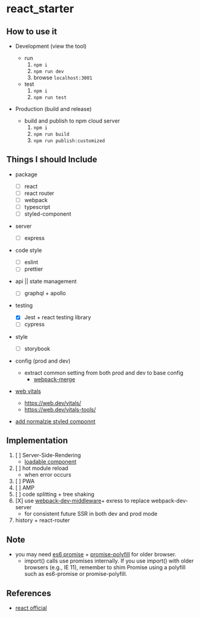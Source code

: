 # react_starter


## How to use it
* Development (view the tool)
    * run
        1. `npm i`
        2. `npm run dev`
        3. browse `localhost:3001`
    * test
        1. `npm i`
        2. `npm run test`

* Production (build and release)
    * build and publish to npm cloud server
        1. `npm i`
        2. `npm run build`
        3. `npm run publish:customized`


## Things I should Include
* package
    * [ ] react
    * [ ] react router
    * [ ] webpack
    * [ ] typescript
    * [ ] styled-component

* server
    * [ ] express

* code style
    * [ ] eslint
    * [ ] prettier

* api || state management
    * [ ] graphql + apollo

* testing
    * [x] Jest + react testing library
    * [ ] cypress
* style
    * [ ] storybook

* config (prod and dev)
    * extract common setting from both prod and dev to base config
        * [webpack-merge](https://github.com/survivejs/webpack-merge)

* [web vitals](https://github.com/GoogleChrome/web-vitals)
    * https://web.dev/vitals/
    * https://web.dev/vitals-tools/

* [add normalzie styled componnt](https://github.com/styled-components/styled-components/issues/1152)

## Implementation
1. [ ] Server-Side-Rendering
    * [loadable component](https://loadable-components.com/docs/getting-started/)
2. [ ] hot module reload
    * when error occurs
3. [ ] PWA
4. [ ] AMP
5. [ ] code splitting + tree shaking
6. [X] use [webpack-dev-middleware](https://github.com/webpack/webpack-dev-middleware)+ exress to replace webpack-dev-server
    * for consistent future SSR in both dev and prod mode
7. history + react-router

## Note
* you may need [es6 promise](https://github.com/stefanpenner/es6-promise) + [promise-polyfill](https://github.com/taylorhakes/promise-polyfill) for older browser.
    * import() calls use promises internally. If you use import() with older browsers (e.g., IE 11), remember to shim Promise using a polyfill such as es6-promise or promise-polyfill.

## References
* [react official](https://reactjs.org/docs/create-a-new-react-app.html)
